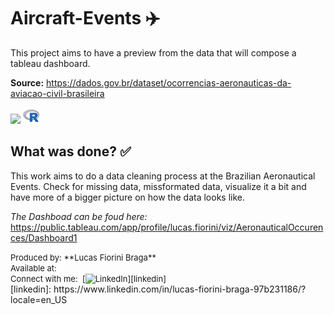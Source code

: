# Aircraft-Events :airplane:

This project aims to have a preview from the data that will compose a tableau dashboard.

**Source:** https://dados.gov.br/dataset/ocorrencias-aeronauticas-da-aviacao-civil-brasileira

![](https://img.shields.io/badge/open-data-blue)
<img alt="R" width="26px" src="https://raw.githubusercontent.com/github/explore/80688e429a7d4ef2fca1e82350fe8e3517d3494d/topics/r/r.png" />


## What was done? :white_check_mark:
This work aims to do a data cleaning process at the Brazilian Aeronautical Events. Check for missing data, missformated data, visualize it a bit and have more of a bigger picture on how the data looks like.

*The Dashboad can be foud here:* https://public.tableau.com/app/profile/lucas.fiorini/viz/AeronauticalOccurences/Dashboard1


<div style="text-align: left"> 
  <font size="2">
    Produced by: **Lucas Fiorini Braga**<br>
    Available at: <br>
    Connect with me:&nbsp; [<img alt="LinkedIn" width="19px"         src="https://cdn.jsdelivr.net/npm/simple-icons@v3/icons/linkedin.svg" />][linkedin]
  </font>
</div>
[linkedin]: https://www.linkedin.com/in/lucas-fiorini-braga-97b231186/?locale=en_US
